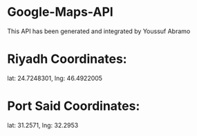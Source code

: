 # Google-Maps-API
This API has been generated and integrated by Youssuf Abramo
# Riyadh Coordinates:
lat: 24.7248301, lng: 46.4922005

# Port Said Coordinates:
lat: 31.2571, lng: 32.2953

